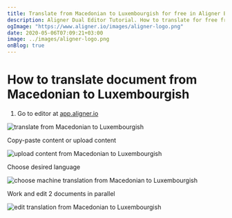 ```yaml
---
title: Translate from Macedonian to Luxembourgish for free in Aligner Editor
description: Aligner Dual Editor Tutorial. How to translate for free from Macedonian to Luxembourgish. Aligner is multilingual document management platform. 
ogImage: "https://www.aligner.io/images/aligner-logo.png"
date: 2020-05-06T07:09:21+03:00
image: ../images/aligner-logo.png
onBlog: true
---
```


# How to translate document from Macedonian to Luxembourgish

1. Go to editor at [app.aligner.io](https://app.aligner.io "Aligner App web page")

![translate from Macedonian to Luxembourgish](../aligner-blank-editor.png "translate from Macedonian to Luxembourgish")

Copy-paste content or upload content

![upload content from Macedonian to Luxembourgish](../aligner-uploaded-document.png "upload content from Macedonian to Luxembourgish")

Choose desired language

![choose machine translation from Macedonian to Luxembourgish](../aligner-language-dropdown.png "choose machine translation from Macedonian to Luxembourgish")

Work and edit 2 documents in parallel

![edit translation from Macedonian to Luxembourgish](../aligner-double-sitded-editor.png "edit translation from Macedonian to Luxembourgish")


